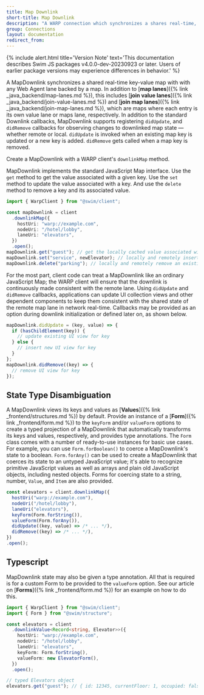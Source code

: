 ```yaml
---
title: Map Downlink
short-title: Map Downlink
description: "A WARP connection which synchronizes a shares real-time, key-value map with a remote map lane"
group: Connections
layout: documentation
redirect_from:
---
```


{% include alert.html title='Version Note' text='This documentation describes Swim JS packages v4.0.0-dev-20230923 or later. Users of earlier package versions may experience differences in behavior.' %}

A MapDownlink synchronizes a shared real-time key-value map with with any Web Agent lane backed by a map. In addition to [**map lanes**]({% link _java_backend/map-lanes.md %}), this includes [**join value lanes**]({% link _java_backend/join-value-lanes.md %}) and [**join map lanes**]({% link _java_backend/join-map-lanes.md %}), which are maps where each entry is its own value lane or maps lane, respectively. In addition to the standard Downlink callbacks, MapDownlink supports registering `didUpdate`, and `didRemove` callbacks for observing changes to downlinked map state — whether remote or local. `didUpdate` is invoked when an existing map key is updated or a new key is added. `didRemove` gets called when a map key is removed.

Create a MapDownlink with a WARP client's `downlinkMap` method.

MapDownlink implements the standard JavaScript Map interface. Use the `get` method to get the value associated with a given key. Use the `set` method to update the value associated with a key. And use the `delete` method to remove a key and its associated value.

```typescript
import { WarpClient } from "@swim/client";

const mapDownlink = client
  .downlinkMap({
    hostUri: "warp://example.com",
    nodeUri: "/hotel/lobby",
    laneUri: "elevators",
  })
  .open();
mapDownlink.get("guest"); // get the locally cached value associated with the key
mapDownlink.set("service", newElevator); // locally and remotely insert a new entry
mapDownlink.delete("parking"); // locally and remotely remove an existing entry
```

For the most part, client code can treat a MapDownlink like an ordinary JavaScript Map; the WARP client will ensure that the downlink is continuously made consistent with the remote lane. Using `didUpdate` and `didRemove` callbacks, applications can update UI collection views and other dependent components to keep them consistent with the shared state of the remote map lane in network real-time. Callbacks may be provided as an option during downlink initialization or defined later on, as shown below.

```typescript
mapDownlink.didUpdate = (key, value) => {
  if (hasChildElement(key)) {
    // update existing UI view for key
  } else {
    // insert new UI view for key
  }
};
mapDownlink.didRemove((key) => {
  // remove UI view for key
});
```

## State Type Disambiguation

A MapDownlink views its keys and values as [**Values**]({% link _frontend/structures.md %}) by default. Provide an instance of a [**Form**]({% link _frontend/form.md %}) to the `keyForm` and/or `valueForm` options to create a typed projection of a MapDownlink that automatically transforms its keys and values, respectively, and provides type annotations. The `Form` class comes with a number of ready-to-use instances for basic use cases. For example, you can use `Form.forBoolean()` to coerce a MapDownlink's state to a boolean. `Form.forAny()` can be used to create a MapDownlink that coerces its state to an untyped JavaScript value; it's able to recognize primitive JavaScript values as well as arrays and plain old JavaScript objects, including nested objects. Forms for coercing state to a string, number, `Value`, and `Item` are also provided.

```typescript
const elevators = client.downlinkMap({
  hostUri("warp://example.com"),
  nodeUri("/hotel/lobby"),
  laneUri("elevators"),
  keyForm(Form.forString()),
  valueForm(Form.forAny()),
  didUpdate((key, value) => /* ... */),
  didRemove((key) => /* ... */),
})
.open();
```

## Typescript

MapDownlink state may also be given a type annotation. All that is required is for a custom Form to be provided to the `valueForm` option. See our article on [**Forms**]({% link _frontend/form.md %}) for an example on how to do this.

```typescript
import { WarpClient } from "@swim/client";
import { Form } from "@swim/structure";

const elevators = client
  .downlinkValue<Record<string, Elevator>>({
    hostUri: "warp://example.com",
    nodeUri: "/hotel/lobby",
    laneUri: "elevators",
    keyForm: Form.forString(),
    valueForm: new ElevatorForm(),
  })
  .open();

// typed Elevators object
elevators.get("guest"); // { id: 12345, currentFloor: 1, occupied: false, lastInspection: 1707216815650 }
```
